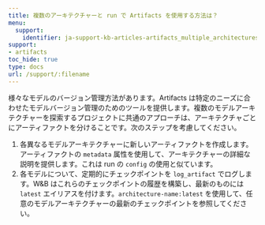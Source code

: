 ```yaml
---
title: 複数のアーキテクチャーと run で Artifacts を使用する方法は？
menu:
  support:
    identifier: ja-support-kb-articles-artifacts_multiple_architectures_runs
support:
- artifacts
toc_hide: true
type: docs
url: /support/:filename
---
```


様々なモデルのバージョン管理方法があります。Artifacts は特定のニーズに合わせたモデルバージョン管理のためのツールを提供します。複数のモデルアーキテクチャーを探索するプロジェクトに共通のアプローチは、アーキテクチャごとにアーティファクトを分けることです。次のステップを考慮してください。

1. 各異なるモデルアーキテクチャーに新しいアーティファクトを作成します。アーティファクトの `metadata` 属性を使用して、アーキテクチャーの詳細な説明を提供します。これは run の `config` の使用と似ています。
2. 各モデルについて、定期的にチェックポイントを `log_artifact` でログします。W&B はこれらのチェックポイントの履歴を構築し、最新のものには `latest` エイリアスを付けます。`architecture-name:latest` を使用して、任意のモデルアーキテクチャーの最新のチェックポイントを参照してください。